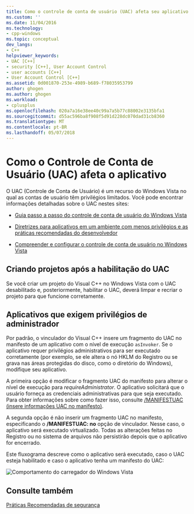 ```yaml
---
title: Como o controle de conta de usuário (UAC) afeta seu aplicativo | Microsoft Docs
ms.custom: ''
ms.date: 11/04/2016
ms.technology:
- cpp-windows
ms.topic: conceptual
dev_langs:
- C++
helpviewer_keywords:
- UAC [C++]
- security [C++], User Account Control
- user accounts [C++]
- User Account Control [C++]
ms.assetid: 0d001870-253e-4989-b689-f78035953799
author: ghogen
ms.author: ghogen
ms.workload:
- cplusplus
ms.openlocfilehash: 020a7a16e38ee40c99a7a5b77c88002e3135bfa1
ms.sourcegitcommit: d55ac596ba8f908f5d91d228dc070dad31cb8360
ms.translationtype: MT
ms.contentlocale: pt-BR
ms.lasthandoff: 05/07/2018
---
```

# <a name="how-user-account-control-uac-affects-your-application"></a>Como o Controle de Conta de Usuário (UAC) afeta o aplicativo
O UAC (Controle de Conta de Usuário) é um recurso do Windows Vista no qual as contas de usuário têm privilégios limitados. Você pode encontrar informações detalhadas sobre o UAC nestes sites:  
  
-   [Guia passo a passo do controle de conta de usuário do Windows Vista](http://go.microsoft.com/fwlink/p/?linkid=53781)  
  
-   [Diretrizes para aplicativos em um ambiente com menos privilégios e as práticas recomendadas do desenvolvedor](http://go.microsoft.com/fwlink/p/?linkid=82444)  
  
-   [Compreender e configurar o controle de conta de usuário no Windows Vista](http://go.microsoft.com/fwlink/p/?linkid=82445)  
  
## <a name="building-projects-after-enabling-uac"></a>Criando projetos após a habilitação do UAC  
 Se você criar um projeto do Visual C++ no Windows Vista com o UAC desabilitado e, posteriormente, habilitar o UAC, deverá limpar e recriar o projeto para que funcione corretamente.  
  
## <a name="applications-that-require-administrative-privileges"></a>Aplicativos que exigem privilégios de administrador  
 Por padrão, o vinculador do Visual C++ insere um fragmento do UAC no manifesto de um aplicativo com o nível de execução `asInvoker`. Se o aplicativo requer privilégios administrativos para ser executado corretamente (por exemplo, se ele altera o nó HKLM do Registro ou se grava nas áreas protegidas do disco, como o diretório do Windows), modifique seu aplicativo.  
  
 A primeira opção é modificar o fragmento UAC do manifesto para alterar o nível de execução para *requireAdministrator*. O aplicativo solicitará que o usuário forneça as credenciais administrativas para que seja executado. Para obter informações sobre como fazer isso, consulte [/MANIFESTUAC (insere informações UAC no manifesto)](../build/reference/manifestuac-embeds-uac-information-in-manifest.md).  
  
 A segunda opção é não inserir um fragmento UAC no manifesto, especificando o **/MANIFESTUAC: no** opção de vinculador. Nesse caso, o aplicativo será executado virtualizado. Todas as alterações feitas no Registro ou no sistema de arquivos não persistirão depois que o aplicativo for encerrado.  
  
 Este fluxograma descreve como o aplicativo será executado, caso o UAC esteja habilitado e caso o aplicativo tenha um manifesto do UAC:  
  
 ![Comportamento do carregador do Windows Vista](media/uacflowchart.png "UACflowchart")  
  
## <a name="see-also"></a>Consulte também  
 [Práticas Recomendadas de segurança](security-best-practices-for-cpp.md)